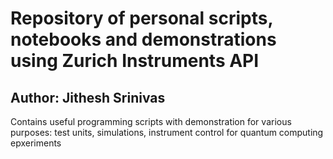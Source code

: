 # Repository of personal scripts, notebooks and demonstrations using Zurich Instruments API
## Author: Jithesh Srinivas

Contains useful programming scripts with demonstration for various purposes: test units, simulations, instrument control for quantum computing epxeriments